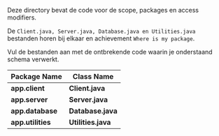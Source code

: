 Deze directory bevat de code voor de scope, packages en access modifiers. 

De ```Client.java, Server.java, Database.java en Utilities.java``` bestanden horen bij elkaar en achievement `Where is my package`.

Vul de bestanden aan met de ontbrekende code waarin je onderstaand schema verwerkt.

Package Name | Class Name |
--- | ---| 
**app.client** | **Client.java** |
**app.server** | **Server.java** |
**app.database** | **Database.java** |
**app.utilities** | **Utilities.java** |

